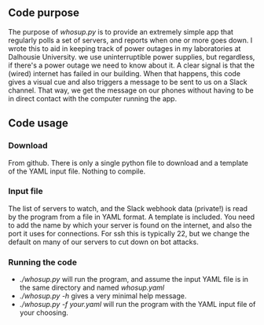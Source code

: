 ## Code purpose
The purpose of *whosup.py* is to provide an extremely simple app that regularly
polls a set of servers, and reports when one or more goes down. I wrote this to
aid in keeping track of power outages in my laboratories at Dalhousie
University.  we use uninterruptible power supplies, but regardless, if there's
a power outage we need to know about it. A clear signal is that the (wired)
internet has failed in our building. When that happens, this code gives a
visual cue and also triggers a message to be sent to us on a Slack channel.
That way, we get the message on our phones without having to be in direct
contact with the computer running the app.

## Code usage

### Download
From github. There is only a single python file to download and a template of the YAML
input file. Nothing to compile.

### Input file
The list of servers to watch, and the Slack webhook data (private!) is read by the program
from a file in YAML format. A template is included. You need to add the name by which your
server is found on the internet, and also the port it uses for connections. For ssh this
is typically 22, but we change the default on many of our servers to cut down on bot
attacks.

### Running the code
- *./whosup.py* will run the program, and assume the input YAML file is in the same
directory and named *whosup.yaml*
- *./whosup.py -h* gives a very minimal help message.
- *./whosup.py -f your.yaml* will run the program with the YAML input file of your
choosing.
